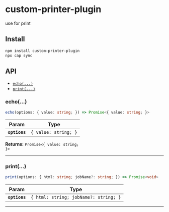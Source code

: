 # custom-printer-plugin

use for print

## Install

```bash
npm install custom-printer-plugin
npx cap sync
```

## API

<docgen-index>

* [`echo(...)`](#echo)
* [`print(...)`](#print)

</docgen-index>

<docgen-api>
<!--Update the source file JSDoc comments and rerun docgen to update the docs below-->

### echo(...)

```typescript
echo(options: { value: string; }) => Promise<{ value: string; }>
```

| Param         | Type                            |
| ------------- | ------------------------------- |
| **`options`** | <code>{ value: string; }</code> |

**Returns:** <code>Promise&lt;{ value: string; }&gt;</code>

--------------------


### print(...)

```typescript
print(options: { html: string; jobName?: string; }) => Promise<void>
```

| Param         | Type                                             |
| ------------- | ------------------------------------------------ |
| **`options`** | <code>{ html: string; jobName?: string; }</code> |

--------------------

</docgen-api>
